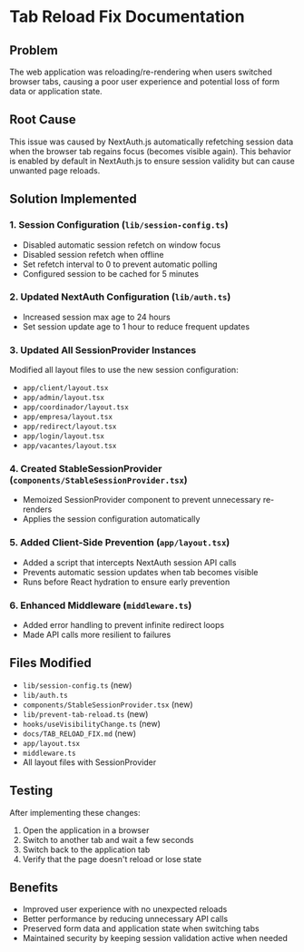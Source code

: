 # Tab Reload Fix Documentation

## Problem

The web application was reloading/re-rendering when users switched browser tabs, causing a poor user experience and potential loss of form data or application state.

## Root Cause

This issue was caused by NextAuth.js automatically refetching session data when the browser tab regains focus (becomes visible again). This behavior is enabled by default in NextAuth.js to ensure session validity but can cause unwanted page reloads.

## Solution Implemented

### 1. Session Configuration (`lib/session-config.ts`)

- Disabled automatic session refetch on window focus
- Disabled session refetch when offline
- Set refetch interval to 0 to prevent automatic polling
- Configured session to be cached for 5 minutes

### 2. Updated NextAuth Configuration (`lib/auth.ts`)

- Increased session max age to 24 hours
- Set session update age to 1 hour to reduce frequent updates

### 3. Updated All SessionProvider Instances

Modified all layout files to use the new session configuration:

- `app/client/layout.tsx`
- `app/admin/layout.tsx`
- `app/coordinador/layout.tsx`
- `app/empresa/layout.tsx`
- `app/redirect/layout.tsx`
- `app/login/layout.tsx`
- `app/vacantes/layout.tsx`

### 4. Created StableSessionProvider (`components/StableSessionProvider.tsx`)

- Memoized SessionProvider component to prevent unnecessary re-renders
- Applies the session configuration automatically

### 5. Added Client-Side Prevention (`app/layout.tsx`)

- Added a script that intercepts NextAuth session API calls
- Prevents automatic session updates when tab becomes visible
- Runs before React hydration to ensure early prevention

### 6. Enhanced Middleware (`middleware.ts`)

- Added error handling to prevent infinite redirect loops
- Made API calls more resilient to failures

## Files Modified

- `lib/session-config.ts` (new)
- `lib/auth.ts`
- `components/StableSessionProvider.tsx` (new)
- `lib/prevent-tab-reload.ts` (new)
- `hooks/useVisibilityChange.ts` (new)
- `docs/TAB_RELOAD_FIX.md` (new)
- `app/layout.tsx`
- `middleware.ts`
- All layout files with SessionProvider

## Testing

After implementing these changes:

1. Open the application in a browser
2. Switch to another tab and wait a few seconds
3. Switch back to the application tab
4. Verify that the page doesn't reload or lose state

## Benefits

- Improved user experience with no unexpected reloads
- Better performance by reducing unnecessary API calls
- Preserved form data and application state when switching tabs
- Maintained security by keeping session validation active when needed
